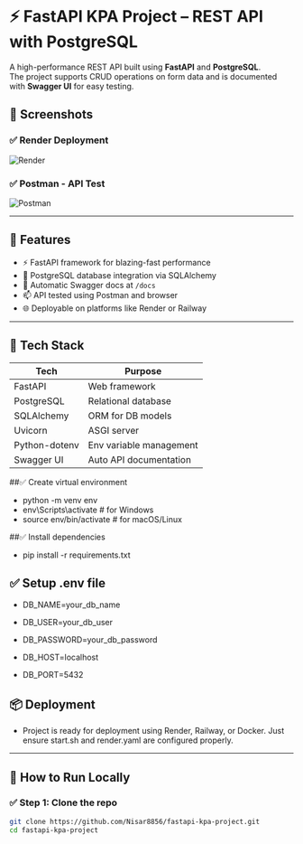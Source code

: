 # ⚡ FastAPI KPA Project – REST API with PostgreSQL

A high-performance REST API built using **FastAPI** and **PostgreSQL**.  
The project supports CRUD operations on form data and is documented with **Swagger UI** for easy testing.

## 📸 Screenshots


### ✅ Render Deployment
![Render](https://github.com/user-attachments/assets/b13c5d26-a0e4-4e8e-8b22-ae0a1c4f0b6c)


### ✅ Postman - API Test
![Postman](https://github.com/user-attachments/assets/475f33f1-7b23-4c47-b16a-3aa2118ad139)

---

## 🚀 Features

- ⚡ FastAPI framework for blazing-fast performance
- 🐘 PostgreSQL database integration via SQLAlchemy
- 📄 Automatic Swagger docs at `/docs`
- 📫 API tested using Postman and browser
- 🌐 Deployable on platforms like Render or Railway

---

## 🧰 Tech Stack

| Tech         | Purpose                    |
|--------------|-----------------------------|
| FastAPI      | Web framework               |
| PostgreSQL   | Relational database         |
| SQLAlchemy   | ORM for DB models           |
| Uvicorn      | ASGI server                 |
| Python-dotenv| Env variable management     |
| Swagger UI   | Auto API documentation      |

##✅  Create virtual environment

- python -m venv env
- env\Scripts\activate       # for Windows
- source env/bin/activate    # for macOS/Linux

##✅  Install dependencies
- pip install -r requirements.txt

## ✅ Setup .env file
- DB_NAME=your_db_name
- DB_USER=your_db_user
  
- DB_PASSWORD=your_db_password

- DB_HOST=localhost

- DB_PORT=5432

## 📦 Deployment 
 - Project is ready for deployment using Render, Railway, or Docker.
Just ensure start.sh and render.yaml are configured properly.






---

## 🔧 How to Run Locally

### ✅ Step 1: Clone the repo
```bash
git clone https://github.com/Nisar8856/fastapi-kpa-project.git
cd fastapi-kpa-project


